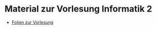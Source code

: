 Material zur Vorlesung Informatik 2
===================================

* [Folien zur Vorlesung](folien)
